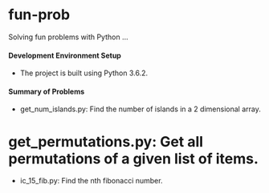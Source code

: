 # fun-prob
Solving fun problems with Python ...

#### Development Environment Setup
* The project is built using Python 3.6.2.

#### Summary of Problems
* get_num_islands.py: Find the number of islands in a 2 dimensional array.
# get_permutations.py: Get all permutations of a given list of items.
* ic_15_fib.py: Find the nth fibonacci number.
